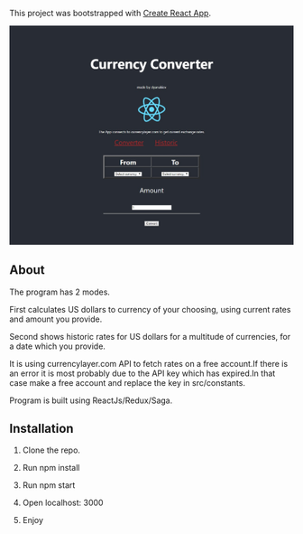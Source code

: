 This project was bootstrapped with [Create React App](https://github.com/facebook/create-react-app).

![alt text](https://github.com/dyanakie/Currency-Converter/blob/master/public/sample.jpg)

## About

 The program has 2 modes.
 
 First calculates US dollars to currency of your choosing, using current rates and amount you provide.
 
 Second shows historic rates for US dollars for a multitude of currencies, for a date which you provide.
 
 It is using currencylayer.com API to fetch rates on a free account.If there is an error it is most probably due to the API key which has  expired.In that case make a free account and replace the key in src/constants.
 
 Program is built using ReactJs/Redux/Saga.

## Installation

1. Clone the repo.

2. Run npm install 

3. Run npm start

4. Open localhost: 3000

5. Enjoy


